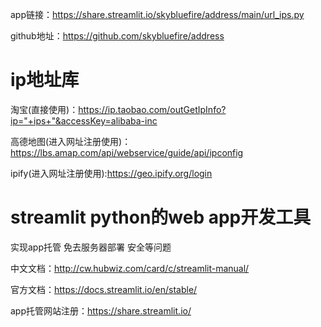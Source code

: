 app链接：https://share.streamlit.io/skybluefire/address/main/url_ips.py

github地址：https://github.com/skybluefire/address

# ip地址库
淘宝(直接使用)：https://ip.taobao.com/outGetIpInfo?ip="+ips+"&accessKey=alibaba-inc

高德地图(进入网址注册使用)：https://lbs.amap.com/api/webservice/guide/api/ipconfig

ipify(进入网址注册使用):https://geo.ipify.org/login

# streamlit python的web app开发工具

实现app托管 免去服务器部署 安全等问题

中文文档：http://cw.hubwiz.com/card/c/streamlit-manual/

官方文档：https://docs.streamlit.io/en/stable/

app托管网站注册：https://share.streamlit.io/

